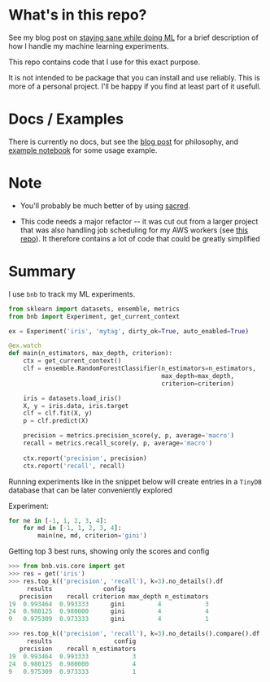 # What's in this repo?

See my blog post on [staying sane while doing ML](elanmart.github.io)
for a brief description of how I handle my machine learning experiments.

This repo contains code that I use for this exact purpose.

It is not intended to be package that you can install and use reliably. 
This is more of a personal project. I'll be happy if you find at least part
of it usefull.

# Docs / Examples

There is currently no docs, but see the [blog post](elanmart.github.io) for philosophy, and [example notebook](google.com) for some usage example.

# Note

* You'll probably be much better of by using [sacred](https://github.com/IDSIA/sacred).

* This code needs a major refactor -- it was cut out from a larger project
that was also handling job scheduling for my AWS workers (see [this repo](bob-full.com)). It therefore contains a lot of code that could be greatly 
simplified

# Summary

I use `bnb` to track my ML experiments. 

```python
from sklearn import datasets, ensemble, metrics
from bnb import Experiment, get_current_context

ex = Experiment('iris', 'mytag', dirty_ok=True, auto_enabled=True)

@ex.watch
def main(n_estimators, max_depth, criterion):
    ctx = get_current_context()
    clf = ensemble.RandomForestClassifier(n_estimators=n_estimators,
                                          max_depth=max_depth,
                                          criterion=criterion)

    iris = datasets.load_iris()
    X, y = iris.data, iris.target
    clf = clf.fit(X, y)
    p = clf.predict(X)

    precision = metrics.precision_score(y, p, average='macro')
    recall = metrics.recall_score(y, p, average='macro')
    
    ctx.report('precision', precision)
    ctx.report('recall', recall)   
```

Running experiments like in the snippet below will create entries in a `TinyDB` database that can be later conveniently explored

Experiment:
```python
for ne in [-1, 1, 2, 3, 4]:
    for md in [-1, 1, 2, 3, 4]:
        main(ne, md, criterion='gini')
```

Getting top 3 best runs, showing only the scores and config
```python
>>> from bnb.vis.core import get
>>> res = get('iris')
>>> res.top_k(('precision', 'recall'), k=3).no_details().df
     results              config                       
   precision    recall criterion max_depth n_estimators
19  0.993464  0.993333      gini         4            3
24  0.980125  0.980000      gini         4            4
9   0.975309  0.973333      gini         4            1

>>> res.top_k(('precision', 'recall'), k=3).no_details().compare().df
     results                 config
   precision    recall n_estimators
19  0.993464  0.993333            3
24  0.980125  0.980000            4
9   0.975309  0.973333            1
```
